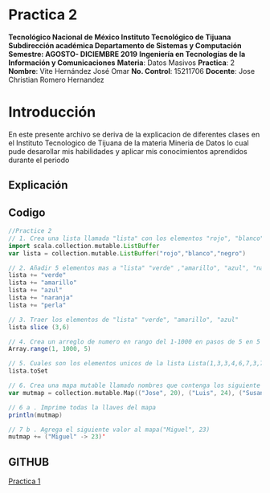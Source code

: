 # Practica 2
**Tecnológico Nacional de México
Instituto Tecnológico de Tijuana
Subdirección académica
Departamento de Sistemas y Computación
Semestre: AGOSTO- DICIEMBRE 2019**
**Ingeniería en Tecnologías de la Información y Comunicaciones**
**Materia**: Datos Masivos
**Practica**: 2
**Nombre**: Vite Hernández José Omar
**No. Control**: 15211706
**Docente**: Jose Christian Romero Hernandez


# Introducción

En este presente archivo se deriva de la explicacion de diferentes clases en el Instituto Tecnologico de Tijuana de la materia Mineria de Datos
lo cual pude desarollar mis habilidades y aplicar mis conocimientos aprendidos durante el periodo

## Explicación 



## Codigo
```scala
//Practice 2
// 1. Crea una lista llamada "lista" con los elementos "rojo", "blanco", "negro"
import scala.collection.mutable.ListBuffer
var lista = collection.mutable.ListBuffer("rojo","blanco","negro")

// 2. Añadir 5 elementos mas a "lista" "verde" ,"amarillo", "azul", "naranja", "perla"
lista += "verde"
lista += "amarillo"
lista += "azul"
lista += "naranja"
lista += "perla"

// 3. Traer los elementos de "lista" "verde", "amarillo", "azul"
lista slice (3,6)

// 4. Crea un arreglo de numero en rango del 1-1000 en pasos de 5 en 5
Array.range(1, 1000, 5)

// 5. Cuales son los elementos unicos de la lista Lista(1,3,3,4,6,7,3,7) utilice conversion a conjuntos
lista.toSet

// 6. Crea una mapa mutable llamado nombres que contenga los siguiente "Jose", 20, "Luis", 24, "Ana", 23, "Susana", "27"
var mutmap = collection.mutable.Map(("Jose", 20), ("Luis", 24), ("Susana", 27))

// 6 a . Imprime todas la llaves del mapa
println(mutmap)

// 7 b . Agrega el siguiente valor al mapa("Miguel", 23)
mutmap += ("Miguel" -> 23)'
```
## GITHUB

[Practica 1](https://github.com/joseomarvite/BigData/blob/Unidad_1/Practicas_tareas/Practica%201/practica1.scala)

```

